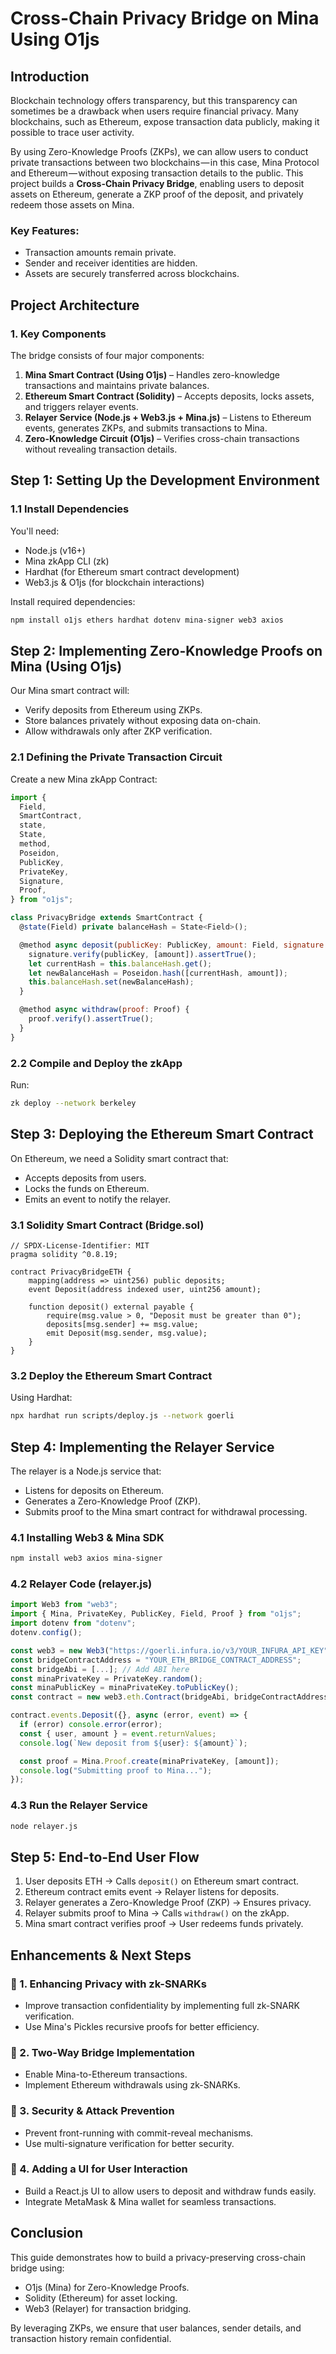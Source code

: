# Cross-Chain Privacy Bridge on Mina Using O1js

## Introduction

Blockchain technology offers transparency, but this transparency can sometimes be a drawback when users require financial privacy. Many blockchains, such as Ethereum, expose transaction data publicly, making it possible to trace user activity.

By using Zero-Knowledge Proofs (ZKPs), we can allow users to conduct private transactions between two blockchains — in this case, Mina Protocol and Ethereum — without exposing transaction details to the public. This project builds a **Cross-Chain Privacy Bridge**, enabling users to deposit assets on Ethereum, generate a ZKP proof of the deposit, and privately redeem those assets on Mina.

### Key Features:
- Transaction amounts remain private.
- Sender and receiver identities are hidden.
- Assets are securely transferred across blockchains.

## Project Architecture

### 1. Key Components

The bridge consists of four major components:
1. **Mina Smart Contract (Using O1js)** – Handles zero-knowledge transactions and maintains private balances.
2. **Ethereum Smart Contract (Solidity)** – Accepts deposits, locks assets, and triggers relayer events.
3. **Relayer Service (Node.js + Web3.js + Mina.js)** – Listens to Ethereum events, generates ZKPs, and submits transactions to Mina.
4. **Zero-Knowledge Circuit (O1js)** – Verifies cross-chain transactions without revealing transaction details.

## Step 1: Setting Up the Development Environment

### 1.1 Install Dependencies

You'll need:
- Node.js (v16+)
- Mina zkApp CLI (zk)
- Hardhat (for Ethereum smart contract development)
- Web3.js & O1js (for blockchain interactions)

Install required dependencies:
```bash
npm install o1js ethers hardhat dotenv mina-signer web3 axios
```

## Step 2: Implementing Zero-Knowledge Proofs on Mina (Using O1js)

Our Mina smart contract will:
- Verify deposits from Ethereum using ZKPs.
- Store balances privately without exposing data on-chain.
- Allow withdrawals only after ZKP verification.

### 2.1 Defining the Private Transaction Circuit

Create a new Mina zkApp Contract:
```js
import {
  Field,
  SmartContract,
  state,
  State,
  method,
  Poseidon,
  PublicKey,
  PrivateKey,
  Signature,
  Proof,
} from "o1js";

class PrivacyBridge extends SmartContract {
  @state(Field) private balanceHash = State<Field>();

  @method async deposit(publicKey: PublicKey, amount: Field, signature: Signature) {
    signature.verify(publicKey, [amount]).assertTrue();
    let currentHash = this.balanceHash.get();
    let newBalanceHash = Poseidon.hash([currentHash, amount]);
    this.balanceHash.set(newBalanceHash);
  }

  @method async withdraw(proof: Proof) {
    proof.verify().assertTrue();
  }
}
```

### 2.2 Compile and Deploy the zkApp
Run:
```bash
zk deploy --network berkeley
```

## Step 3: Deploying the Ethereum Smart Contract

On Ethereum, we need a Solidity smart contract that:
- Accepts deposits from users.
- Locks the funds on Ethereum.
- Emits an event to notify the relayer.

### 3.1 Solidity Smart Contract (Bridge.sol)
```solidity
// SPDX-License-Identifier: MIT
pragma solidity ^0.8.19;

contract PrivacyBridgeETH {
    mapping(address => uint256) public deposits;
    event Deposit(address indexed user, uint256 amount);

    function deposit() external payable {
        require(msg.value > 0, "Deposit must be greater than 0");
        deposits[msg.sender] += msg.value;
        emit Deposit(msg.sender, msg.value);
    }
}
```

### 3.2 Deploy the Ethereum Smart Contract
Using Hardhat:
```bash
npx hardhat run scripts/deploy.js --network goerli
```

## Step 4: Implementing the Relayer Service

The relayer is a Node.js service that:
- Listens for deposits on Ethereum.
- Generates a Zero-Knowledge Proof (ZKP).
- Submits proof to the Mina smart contract for withdrawal processing.

### 4.1 Installing Web3 & Mina SDK
```bash
npm install web3 axios mina-signer
```

### 4.2 Relayer Code (relayer.js)
```js
import Web3 from "web3";
import { Mina, PrivateKey, PublicKey, Field, Proof } from "o1js";
import dotenv from "dotenv";
dotenv.config();

const web3 = new Web3("https://goerli.infura.io/v3/YOUR_INFURA_API_KEY");
const bridgeContractAddress = "YOUR_ETH_BRIDGE_CONTRACT_ADDRESS";
const bridgeAbi = [...]; // Add ABI here
const minaPrivateKey = PrivateKey.random();
const minaPublicKey = minaPrivateKey.toPublicKey();
const contract = new web3.eth.Contract(bridgeAbi, bridgeContractAddress);

contract.events.Deposit({}, async (error, event) => {
  if (error) console.error(error);
  const { user, amount } = event.returnValues;
  console.log(`New deposit from ${user}: ${amount}`);

  const proof = Mina.Proof.create(minaPrivateKey, [amount]);
  console.log("Submitting proof to Mina...");
});
```

### 4.3 Run the Relayer Service
```bash
node relayer.js
```

## Step 5: End-to-End User Flow

1. User deposits ETH → Calls `deposit()` on Ethereum smart contract.
2. Ethereum contract emits event → Relayer listens for deposits.
3. Relayer generates a Zero-Knowledge Proof (ZKP) → Ensures privacy.
4. Relayer submits proof to Mina → Calls `withdraw()` on the zkApp.
5. Mina smart contract verifies proof → User redeems funds privately.

## Enhancements & Next Steps

### 🔹 1. Enhancing Privacy with zk-SNARKs
- Improve transaction confidentiality by implementing full zk-SNARK verification.
- Use Mina's Pickles recursive proofs for better efficiency.

### 🔹 2. Two-Way Bridge Implementation
- Enable Mina-to-Ethereum transactions.
- Implement Ethereum withdrawals using zk-SNARKs.

### 🔹 3. Security & Attack Prevention
- Prevent front-running with commit-reveal mechanisms.
- Use multi-signature verification for better security.

### 🔹 4. Adding a UI for User Interaction
- Build a React.js UI to allow users to deposit and withdraw funds easily.
- Integrate MetaMask & Mina wallet for seamless transactions.

## Conclusion

This guide demonstrates how to build a privacy-preserving cross-chain bridge using:
- O1js (Mina) for Zero-Knowledge Proofs.
- Solidity (Ethereum) for asset locking.
- Web3 (Relayer) for transaction bridging.

By leveraging ZKPs, we ensure that user balances, sender details, and transaction history remain confidential.
